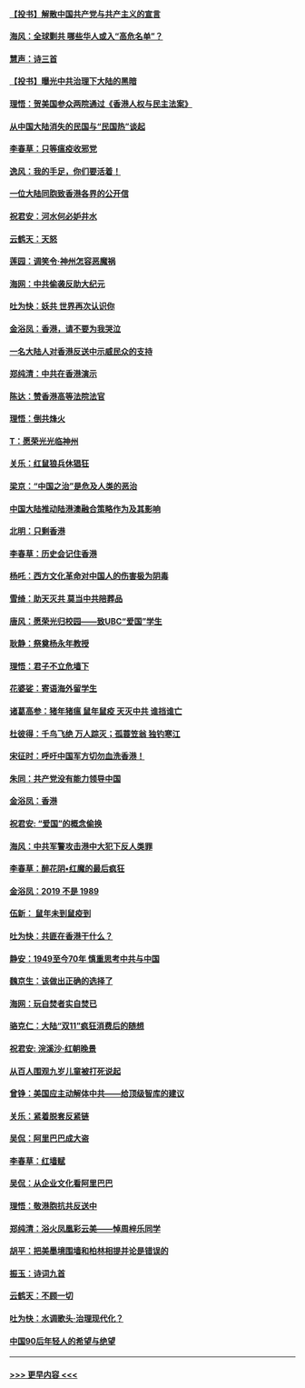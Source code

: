 #### [【投书】解散中国共产党与共产主义的宣言](../pages/nsc993/n11679177.md?t=11251855) 
#### [海风：全球剿共 哪些华人或入“高危名单”？](../pages/nsc993/n11678617.md?t=11251855) 
#### [慧声：诗三首](../pages/nsc993/n11678848.md?t=11251855) 
#### [【投书】曝光中共治理下大陆的黑暗](../pages/nsc993/n11678674.md?t=11251855) 
#### [理悟：贺美国参众两院通过《香港人权与民主法案》](../pages/nsc993/n11678104.md?t=11251855) 
#### [从中国大陆消失的民国与“民国热”谈起](../pages/nsc993/n11678075.md?t=11251855) 
#### [李春草：只等瘟疫收邪党](../pages/nsc993/n11677308.md?t=11251855) 
#### [逸风：我的手足，你们要活着！](../pages/nsc993/n11676352.md?t=11251855) 
#### [一位大陆同胞致香港各界的公开信](../pages/nsc993/n11675761.md?t=11251855) 
#### [祝君安：河水何必妒井水](../pages/nsc993/n11675746.md?t=11251855) 
#### [云鹤天：天怒](../pages/nsc993/n11675718.md?t=11251855) 
#### [莲园：调笑令‧神州怎容恶魔祸](../pages/nsc993/n11675648.md?t=11251855) 
#### [海网：中共偷袭反助大纪元](../pages/nsc993/n11673515.md?t=11251855) 
#### [吐为快：妖共 世界再次认识你](../pages/nsc993/n11673506.md?t=11251855) 
#### [金浴凤：香港，请不要为我哭泣](../pages/nsc993/n11673248.md?t=11251855) 
#### [一名大陆人对香港反送中示威民众的支持](../pages/nsc993/n11672615.md?t=11251855) 
#### [郑纯清：中共在香港演示](../pages/nsc993/n11670539.md?t=11251855) 
#### [陈达：赞香港高等法院法官](../pages/nsc993/n11669542.md?t=11251855) 
#### [理悟：倒共烽火](../pages/nsc993/n11668844.md?t=11251855) 
#### [T：愿荣光光临神州](../pages/nsc993/n11668421.md?t=11251855) 
#### [关乐：红鼠狼兵休猖狂](../pages/nsc993/n11668378.md?t=11251855) 
#### [梁京：“中国之治”是危及人类的恶治](../pages/nsc993/n11668328.md?t=11251855) 
#### [中国大陆推动陆港澳融合策略作为及其影响](../pages/nsc993/n11668157.md?t=11251855) 
#### [北明：只剩香港](../pages/nsc993/n11668002.md?t=11251855) 
#### [李春草：历史会记住香港](../pages/nsc993/n11667927.md?t=11251855) 
#### [杨吒：西方文化革命对中国人的伤害极为阴毒](../pages/nsc993/n11664521.md?t=11251855) 
#### [雪绮：助天灭共 莫当中共陪葬品](../pages/nsc993/n11662650.md?t=11251855) 
#### [唐风：愿荣光归校园——致UBC“爱国”学生](../pages/nsc993/n11662194.md?t=11251855) 
#### [耿静：祭奠杨永年教授](../pages/nsc993/n11662514.md?t=11251855) 
#### [理悟：君子不立危墙下](../pages/nsc993/n11662172.md?t=11251855) 
#### [花婆娑：寄语海外留学生](../pages/nsc993/n11662121.md?t=11251855) 
#### [诸葛高参：猪年猪瘟 鼠年鼠疫 天灭中共 谁挡谁亡](../pages/nsc993/n11661980.md?t=11251855) 
#### [杜彼得：千鸟飞绝 万人踪灭；孤蓑笠翁 独钓寒江](../pages/nsc993/n11661170.md?t=11251855) 
#### [宋征时：呼吁中国军方切勿血洗香港！](../pages/nsc993/n11415318.md?t=11251855) 
#### [朱同：共产党没有能力领导中国](../pages/nsc993/n11660421.md?t=11251855) 
#### [金浴凤：香港](../pages/nsc993/n11660419.md?t=11251855) 
#### [祝君安: “爱国”的概念偷换](../pages/nsc993/n11659706.md?t=11251855) 
#### [海风：中共军警攻击港中大犯下反人类罪](../pages/nsc993/n11659632.md?t=11251855) 
#### [李春草：醉花阴•红魔的最后疯狂](../pages/nsc993/n11659287.md?t=11251855) 
#### [金浴凤：2019 不是 1989](../pages/nsc993/n11657663.md?t=11251855) 
#### [伍新： 鼠年未到鼠疫到](../pages/nsc993/n11655098.md?t=11251855) 
#### [吐为快：共匪在香港干什么？](../pages/nsc993/n11654891.md?t=11251855) 
#### [静安：1949至今70年 慎重思考中共与中国](../pages/nsc993/n11651244.md?t=11251855) 
#### [魏京生：该做出正确的选择了](../pages/nsc993/n11653084.md?t=11251855) 
#### [海网：玩自焚者实自焚已](../pages/nsc993/n11652423.md?t=11251855) 
#### [骆克仁：大陆“双11”疯狂消费后的随想](../pages/nsc993/n11652305.md?t=11251855) 
#### [祝君安: 浣溪沙·红朝晚景](../pages/nsc993/n11652258.md?t=11251855) 
#### [从百人围观九岁儿童被打死说起](../pages/nsc993/n11651030.md?t=11251855) 
#### [曾铮：美国应主动解体中共——给顶级智库的建议](../pages/nsc993/n11649888.md?t=11251855) 
#### [关乐：紧着脱套反紧链](../pages/nsc993/n11649069.md?t=11251855) 
#### [吴侃：阿里巴巴成大盗](../pages/nsc993/n11645523.md?t=11251855) 
#### [李春草：红墙赋](../pages/nsc993/n11646389.md?t=11251855) 
#### [吴侃：从企业文化看阿里巴巴](../pages/nsc993/n11645476.md?t=11251855) 
#### [理悟：敬港胞抗共反送中](../pages/nsc993/n11645466.md?t=11251855) 
#### [郑纯清：浴火凤凰彩云美——悼周梓乐同学](../pages/nsc993/n11645155.md?t=11251855) 
#### [胡平：把美墨境围墙和柏林相提并论是错误的](../pages/nsc993/n11645134.md?t=11251855) 
#### [振玉：诗词九首](../pages/nsc993/n11644081.md?t=11251855) 
#### [云鹤天：不顾一切](../pages/nsc993/n11643508.md?t=11251855) 
#### [吐为快：水调歌头·治理现代化？](../pages/nsc993/n11643485.md?t=11251855) 
#### [中国90后年轻人的希望与绝望](../pages/nsc993/n11642317.md?t=11251855) 

----
#### [ >>> 更早内容 <<< ](../indexes/nsc993-earlier.md)
